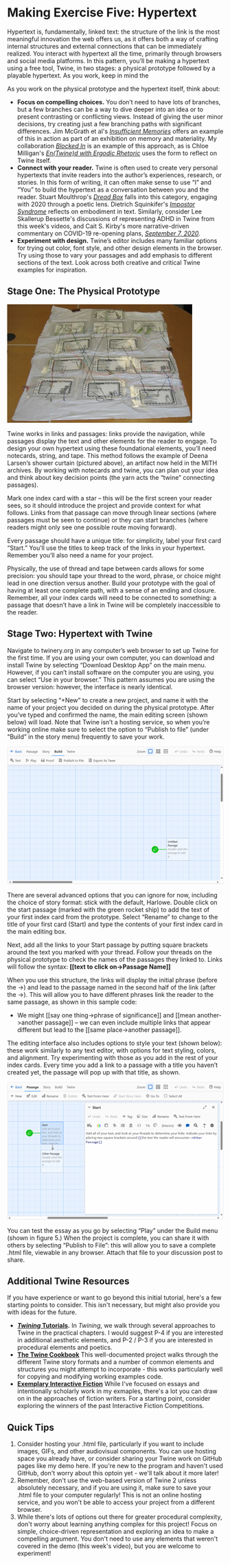 # Making Exercise Five: Hypertext

Hypertext is, fundamentally, linked text: the structure of the link is the most meaningful innovation the web offers us, as it offers both a way of crafting internal structures and external connections that can be immediately realized. You interact with hypertext all the time, primarily through browsers and social media platforms. In this pattern, you’ll be making a hypertext using a free tool, Twine, in two stages: a physical prototype followed by a playable hypertext. As you work, keep in mind the 

As you work on the physical prototype and the hypertext itself, think about:

- **Focus on compelling choices.** You don’t need to have lots of branches, but a few branches can be a way to dive deeper into an idea or to present contrasting or conflicting views. Instead of giving the user minor decisions, try creating just a few branching paths with significant differences. Jim McGrath et al's [*Insufficient Memories*](https://jimmc-grath.itch.io/insufficient-memories) offers an example of this in action as part of an exhibition on memory and materiality. My collaboration [*Blocked In*](http://hyperrhiz.io/hyperrhiz21/games/5-blocked-in.html) is an example of this approach, as is  Chloe Milligan's [*En(Twine)d with Ergodic Rhetoric*](http://cconlinejournal.org/milligan.html) uses the form to reflect on Twine itself.
- **Connect with your reader.** Twine is often used to create very personal hypertexts that invite readers into the author’s experiences, research, or stories. In this form of writing, it can often make sense to use “I” and “You” to build the hypertext as a conversation between you and the reader. Stuart Moulthrop's [*Dread Box*](https://thedigitalreview.com/issue00/dread-box/begin.html) falls into this category, engaging with 2020 through a poetic lens. Dietrich Squinkifer's [*Impostor Syndrome*](https://games.squinky.me/impostor/) reflects on embodiment in text. Similarly, consider Lee Skallerup Bessette's discussions of representing ADHD in Twine from this week's videos, and Cait S. Kirby's more narrative-driven commentary on COVID-19 re-opening plans, [*September 7, 2020*](https://caitkirby.com/downloads/Fall%202020.html).
- **Experiment with design.** Twine’s editor includes many familiar options for trying out color, font style, and other design elements in the browser. Try using those to vary your passages and add emphasis to different sections of the text. Look across both creative and critical Twine examples for inspiration.

## Stage One: The Physical Prototype

![Deena Larsen's Prototype](../img/prototype.jpg)

Twine works in links and passages: links provide the navigation, while passages display the text and other elements for the reader to engage. To design your own hypertext using these foundational elements, you’ll need notecards, string, and tape. This method follows the example of Deena Larsen’s shower curtain (pictured above), an artifact now held in the MITH archives. By working with notecards and twine, you can plan out your idea and think about key decision points (the yarn acts the “twine” connecting passages). 

Mark one index card with a star – this will be the first screen your reader sees, so it should introduce the project and provide context for what follows. Links from that passage can move through linear sections (where passages must be seen to continue) or they can start branches (where readers might only see one possible route moving forward). 

Every passage should have a unique title: for simplicity, label your first card “Start.” You’ll use the titles to keep track of the links in your hypertext. Remember you’ll also need a name for your project.

Physically, the use of thread and tape between cards allows for some precision: you should tape your thread to the word, phrase, or choice might lead in one direction versus another. Build your prototype with the goal of having at least one complete path, with a sense of an ending and closure. Remember, all your index cards will need to be connected to something: a passage that doesn’t have a link in Twine will be completely inaccessible to the reader. 

## Stage Two: Hypertext with Twine

Navigate to twinery.org in any computer’s web browser to set up Twine for the first time. If you are using your own computer, you can download and install Twine by selecting “Download Desktop App” on the main menu. However, if you can’t install software on the computer you are using, you can select “Use in your browser.” This pattern assumes you are using the browser version: however, the interface is nearly identical.

Start by selecting “+New” to create a new project, and name it with the name of your project you decided on during the physical prototype. After you’ve typed and confirmed the name, the main editing screen (shown below) will load. Note that Twine isn’t a hosting service, so when you’re working online make sure to select the option to “Publish to file” (under “Build” in the story menu) frequently to save your work. 

![Twine interface](../img/twine.png)

There are several advanced options that you can ignore for now, including the choice of story format: stick with the default, Harlowe. Double click on the start passage (marked with the green rocket ship) to add the text of your first index card from the prototype. Select “Rename” to change to the title of your first card (Start) and type the contents of your first index card in the main editing box.

Next, add all the links to your Start passage by putting square brackets around the text you marked with your thread. Follow your threads on the physical prototype to check the names of the passages they linked to. Links will follow the syntax: **[[text to click on->Passage Name]]**

When you use this structure, the links will display the initial phrase (before the ->) and lead to the passage named in the second half of the link (after the ->). This will allow you to have different phrases link the reader to the same passage, as shown in this sample code:

- We might [[say one thing->phrase of significance]] and [[mean another->another passage]] – we can even include multiple links that appear different but lead to the [[same place->another passage]].

The editing interface also includes options to style your text (shown below): these work similarly to any text editor, with options for text styling, colors, and alignment. Try experimenting with those as you add in the rest of your index cards. Every time you add a link to a passage with a title you haven’t created yet, the passage will pop up with that title, as shown.

![Twine interface](../img/twinetwo.png)

You can test the essay as you go by selecting “Play” under the Build menu (shown in figure 5.) When the project is complete, you can share it with others by selecting “Publish to File”: this will allow you to save a complete .html file, viewable in any browser. Attach that file to your discussion post to share.

## Additional Twine Resources

If you have experience or want to go beyond this initial tutorial, here's a few starting points to consider. This isn't necessary, but might also provide you with ideas for the future.

- **[*Twining* Tutorials](https://www.fulcrum.org/concern/monographs/ms35tb924).** In *Twining*, we walk through several approaches to Twine in the practical chapters. I would suggest P-4 if you are interested in additional aesthetic elements, and P-2 / P-3 if you are interested in procedural elements and poetics.
- **[The Twine Cookbook](https://twinery.org/cookbook/)** This well-documented project walks through the different Twine story formats and a number of common elements and structures you might attempt to incorporate - this works particularly well for copying and modifying working examples code.
- **[Exemplary Interactive Fiction](https://ifcomp.org/comp/2020)** While I've focused on essays and intentionally scholarly work in my exmaples, there's a lot you can draw on in the approaches of fiction writers. For a starting point, consider exploring the winners of the past Interactive Fiction Competitions.

## Quick Tips

1. Consider hosting your .html file, particularly if you want to include images, GIFs, and other audiovisual components. You can use hosting space you already have, or consider sharing your Twine work on GitHub pages like my demo here. If you're new to the program and haven't used GitHub, don't worry about this optoin yet - we'll talk about it more later!
2. Remember, don't use the web-based version of Twine 2 unless absolutely necessary, and if you are using it, make sure to save your .html file to your computer regularly! This is not an online hosting service, and you won't be able to access your project from a different browser.
3. While there's lots of options out there for greater procedural complexity, don't worry about learning anything complex for this project! Focus on simple, choice-driven representation and exploring an idea to make a compelling argument. You don't need to use any elements that weren't covered in the demo (this week's video), but you are welcome to experiment!
